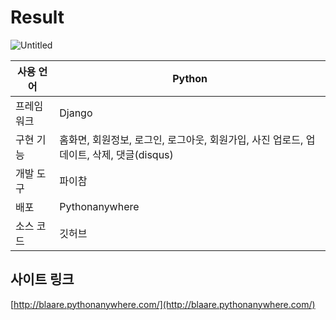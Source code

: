 # Result

![Untitled](https://s3-us-west-2.amazonaws.com/secure.notion-static.com/5235b883-9d86-4398-81f6-f3038077bce0/Untitled.png)

| 사용 언어 | Python |
| --- | --- |
| 프레임 워크 | Django |
| 구현 기능 | 홈화면, 회원정보, 로그인, 로그아웃, 회원가입, 사진 업로드, 업데이트, 삭제, 댓글(disqus) |
| 개발 도구 | 파이참 |
| 배포 | Pythonanywhere |
| 소스 코드 | 깃허브 |

## 사이트 링크

[http://blaare.pythonanywhere.com/](http://blaare.pythonanywhere.com/)
